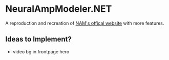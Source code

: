 # NeuralAmpModeler.NET
A reproduction and recreation of [NAM's offical website](https://neuralampmodeler.com) with more features.

## Ideas to Implement?
- video bg in frontpage hero